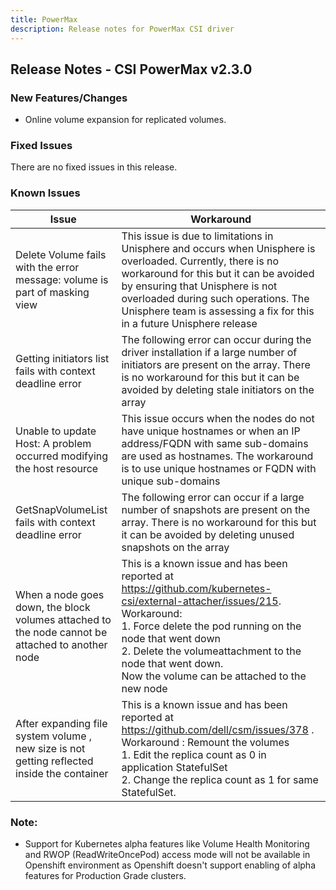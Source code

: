```yaml
---
title: PowerMax
description: Release notes for PowerMax CSI driver
---
```


## Release Notes - CSI PowerMax v2.3.0

### New Features/Changes
- Online volume expansion for replicated volumes.

### Fixed Issues
There are no fixed issues in this release.

### Known Issues

| Issue | Workaround |
|-------|------------|
| Delete Volume fails with the error message: volume is part of masking view | This issue is due to limitations in Unisphere and occurs when Unisphere is overloaded. Currently, there is no workaround for this but it can be avoided by ensuring that Unisphere is not overloaded during such operations. The Unisphere team is assessing a fix for this in a future Unisphere release|
| Getting initiators list fails with context deadline error |  The following error can occur during the driver installation if a large number of initiators are present on the array. There is no workaround for this but it can be avoided by deleting stale initiators on the array|
| Unable to update Host: A problem occurred modifying the host resource | This issue occurs when the nodes do not have unique hostnames or when an IP address/FQDN with same sub-domains are used as hostnames. The workaround is to use unique hostnames or FQDN with unique sub-domains|
| GetSnapVolumeList fails with context deadline error |  The following error can occur if a large number of snapshots are present on the array. There is no workaround for this but it can be avoided by deleting unused snapshots on the array|
| When a node goes down, the block volumes attached to the node cannot be attached to another node | This is a known issue and has been reported at https://github.com/kubernetes-csi/external-attacher/issues/215. Workaround: <br /> 1. Force delete the pod running on the node that went down <br /> 2. Delete the volumeattachment to the node that went down. <br /> Now the volume can be attached to the new node |
| After expanding file system volume , new size is not getting reflected inside the container | This is a known issue and has been reported at https://github.com/dell/csm/issues/378 . Workaround : Remount the volumes <br/> 1. Edit the replica count as 0 in application StatefulSet <br /> 2. Change the replica count as 1 for same StatefulSet. |

### Note:

- Support for Kubernetes alpha features like Volume Health Monitoring and RWOP (ReadWriteOncePod) access mode will not be available in Openshift environment as Openshift doesn't support enabling of alpha features for Production Grade clusters.
